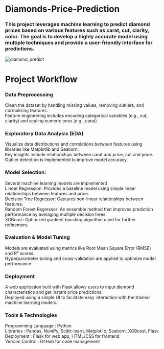 # Diamonds-Price-Prediction

### This project leverages machine learning to predict diamond prices based on various features such as carat, cut, clarity, color. The goal is to develop a highly accurate model using multiple techniques and provide a user-friendly interface for predictions.

![diamond_predict](https://github.com/user-attachments/assets/5d180755-b82f-4d18-9ed4-5df903e589d3)

# Project Workflow

### Data Preprocessing

  Clean the dataset by handling missing values, removing outliers, and normalizing features. </br>
  Feature engineering includes encoding categorical variables (e.g., cut, clarity) and scaling numeric ones (e.g., carat). </br>

### Exploratory Data Analysis (EDA)

  Visualize data distributions and correlations between features using libraries like Matplotlib and Seaborn. </br>
  Key insights include relationships between carat and price, cut and price. </br> 
  Outlier detection is implemented to improve model accuracy. </br>

### Model Selection:

  Several machine learning models are implemented </br>
  Linear Regression: Provides a baseline model using simple linear relationships between features and price. </br>
  Decision Tree Regressor: Captures non-linear relationships between features. </br>
  Random Forest Regressor: An ensemble method that improves prediction performance by averaging multiple decision trees. </br>
  XGBoost: Optimized gradient boosting algorithm used for further refinement. </br>


### Evaluation & Model Tuning

  Models are evaluated using metrics like Root Mean Square Error (RMSE) and R² scores. </br>
  Hyperparameter tuning and cross-validation are applied to optimize model performance.

### Deployment

  A web application built with Flask allows users to input diamond characteristics and get instant price predictions. </br>
  Deployed using a simple UI to facilitate easy interaction with the trained machine learning models.

### Tools & Technologies
  Programming Language : Python </br>
  Libraries : Pandas, NumPy, Scikit-learn, Matplotlib, Seaborn, XGBoost, Flask </br>
  Deployment : Flask for web app, HTML/CSS for frontend </br>
  Version Control : GitHub for code management </br>
